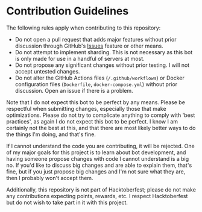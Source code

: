 # Contribution Guidelines
The following rules apply when contributing to this repository:
- Do not open a pull request that adds major features without prior discussion through GitHub's [Issues](https://github.com/FloatingMilkshake/MechanicalMilkshake/issues) feature or other means. 
- Do not attempt to implement sharding. This is not necessary as this bot is only made for use in a handful of servers at most. 
- Do not propose any significant changes without prior testing. I will not accept untested changes.
- Do not alter the GitHub Actions files (`/.github/workflows`) or Docker configuration files (`Dockerfile`, `docker-compose.yml`) without prior discussion. Open an issue if there is a problem.

Note that I do not expect this bot to be perfect by any means. Please be respectful when submitting changes, especially those that make optimizations. Please do not try to complicate anything to comply with 'best practices', as again I do not expect this bot to be perfect. I know I am certainly not the best at this, and that there are most likely better ways to do the things I'm doing, and that's fine.

If I cannot understand the code you are contributing, it will be rejected. One of my major goals for this project is to learn about bot development, and having someone propose changes with code I cannot understand is a big no. If you'd like to discuss big changes and are able to explain them, that's fine, but if you just propose big changes and I'm not sure what they are, then I probably won't accept them.

Additionally, this repository is not part of Hacktoberfest; please do not make any contributions expecting points, rewards, etc. I respect Hacktoberfest but do not wish to take part in it with this project.
